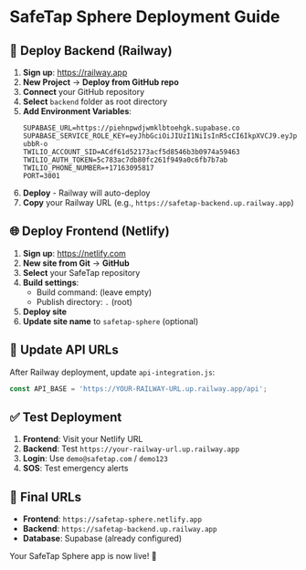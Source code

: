 # SafeTap Sphere Deployment Guide

## 🚀 Deploy Backend (Railway)

1. **Sign up**: https://railway.app
2. **New Project** → **Deploy from GitHub repo**
3. **Connect** your GitHub repository
4. **Select** `backend` folder as root directory
5. **Add Environment Variables**:
   ```
   SUPABASE_URL=https://piehnpwdjwmklbtoehgk.supabase.co
   SUPABASE_SERVICE_ROLE_KEY=eyJhbGciOiJIUzI1NiIsInR5cCI6IkpXVCJ9.eyJpc3MiOiJzdXBhYmFzZSIsInJlZiI6InBpZWhucHdkandta2xidG9laGdrIiwicm9sZSI6InNlcnZpY2Vfcm9sZSIsImlhdCI6MTc2MTM3MjA0MCwiZXhwIjoyMDc2OTQ4MDQwfQ.VIgelMkLzrP_3qenzf7C7Gkl4UadHbwF5vlt-ubbR-o
   TWILIO_ACCOUNT_SID=ACdf61d52173acf5d8546b3b0974a59463
   TWILIO_AUTH_TOKEN=5c783ac7db80fc261f949a0c6fb7b7ab
   TWILIO_PHONE_NUMBER=+17163095817
   PORT=3001
   ```
6. **Deploy** - Railway will auto-deploy
7. **Copy** your Railway URL (e.g., `https://safetap-backend.up.railway.app`)

## 🌐 Deploy Frontend (Netlify)

1. **Sign up**: https://netlify.com
2. **New site from Git** → **GitHub**
3. **Select** your SafeTap repository
4. **Build settings**:
   - Build command: (leave empty)
   - Publish directory: `.` (root)
5. **Deploy site**
6. **Update site name** to `safetap-sphere` (optional)

## 🔧 Update API URLs

After Railway deployment, update `api-integration.js`:
```javascript
const API_BASE = 'https://YOUR-RAILWAY-URL.up.railway.app/api';
```

## ✅ Test Deployment

1. **Frontend**: Visit your Netlify URL
2. **Backend**: Test `https://your-railway-url.up.railway.app`
3. **Login**: Use `demo@safetap.com` / `demo123`
4. **SOS**: Test emergency alerts

## 🔗 Final URLs

- **Frontend**: `https://safetap-sphere.netlify.app`
- **Backend**: `https://safetap-backend.up.railway.app`
- **Database**: Supabase (already configured)

Your SafeTap Sphere app is now live! 🎉